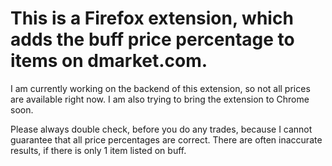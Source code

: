 # This is a Firefox extension, which adds the buff price percentage to items on dmarket.com.

I am currently working on the backend of this extension, so not all prices are available right now. I am also trying to bring the extension to Chrome soon.

Please always double check, before you do any trades, because I cannot guarantee that all price percentages are correct. There are often inaccurate results, if there is only 1 item listed on buff.